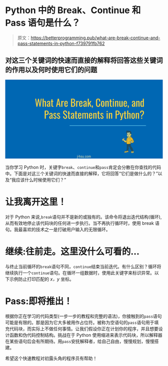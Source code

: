 # Python 中的 Break、Continue 和 Pass 语句是什么？

> 原文：<https://betterprogramming.pub/what-are-break-continue-and-pass-statements-in-python-f739791fb762>

## 对这三个关键词的快速而直接的解释将回答这些关键词的作用以及何时使用它们的问题

![](img/8bd17027c78b2cdd8a150a1173192343.png)

当你学习 Python 时，关键字`break`、`continue`和`pass`肯定会分散在你查找的代码中。下面是对这三个关键词的快速而直接的解释，它将回答“它们是做什么的？”以及“我应该什么时候使用它们？”

# 让我离开这里！

对于 Python 来说,`break`语句并不是新的或独有的。该命令将退出迭代结构(循环),从而有效地停止该代码块的任何进一步执行。当不再执行循环时，使用 break 语句。我最喜欢的技术之一是打破用户输入的无限循环。

# 继续:往前走。这里没什么可看的…

与终止当前循环的`break`语句不同，`continue`结束当前迭代。有什么区别？循环将继续执行一个`continue`语句。在循环一组数据时，使用此关键字来标识异常。以下示例防止打印匹配的 *x，y* 坐标。

# Pass:即将推出！

根据你正在学习的代码类型(一步一步的教程和完整的语法)，你接触到的`pass`语句可能是有限的。那是因为它大多被用作占位符。被称为空语句的`pass`语句用于填充代码块，而实际上不做任何事情。让我们假设你正在计划你的程序，并且想要设计函数和伪代码控制结构。挑战在于 Python 使用缩进来表示代码块，所以解释器在某些语句后会有所期待。用`pass`安抚解释者，给自己自由，慢慢规划，慢慢搭建。

希望这个快速教程对初露头角的程序员有帮助！